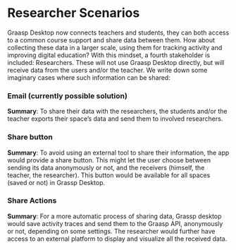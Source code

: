 # Researcher Scenarios

Graasp Desktop now connects teachers and students, they can both access to a common course support and share data between them. How about collecting these data in a larger scale, using them for tracking activity and improving digital education? With this mindset, a fourth stakeholder is included: Researchers. These will not use Graasp Desktop directly, but will receive data from the users and/or the teacher. We write down some imaginary cases where such information can be shared:

### Email (currently possible solution)

**Summary**: To share their data with the researchers, the students and/or the teacher exports their space’s data and send them to involved researchers.

### Share button

**Summary**: To avoid using an external tool to share their information, the app would provide a share button. This might let the user choose between sending its data anonymously or not, and the receivers (himself, the teacher, the researcher). This button would be available for all spaces (saved or not) in Grassp Desktop.

### Share Actions

**Summary**: For a more automatic process of sharing data, Grassp desktop would save activity traces and send them to the Graasp API, anonymously or not, depending on some settings. The researcher would further have access to an external platform to display and visualize all the received data.
